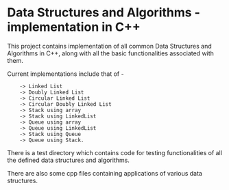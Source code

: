 # Data Structures and Algorithms - implementation in C++
This project contains implementation of all common Data Structures and Algorithms in C++, along with all the basic functionalities associated with them.


Current implementations include that of - 

``` 
    -> Linked List
    -> Doubly Linked List
    -> Circular Linked List
    -> Circular Doubly Linked List
    -> Stack using array
    -> Stack using LinkedList
    -> Queue using array
    -> Queue using LinkedList
    -> Stack using Queue
    -> Queue using Stack. 
```


There is a test directory which contains code for testing functionalities of all the defined data structures and algorithms.


There are also some cpp files containing applications of various data structures.